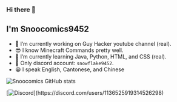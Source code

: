 ### Hi there 👋

## I'm Snoocomics9452

- 🔭 I’m currently working on Guy Hacker youtube channel (real).
- 😎 I know Minecraft Commands pretty well.
- 🌱 I’m currently learning Java, Python, HTML, and CSS (real).
- 💬 Only discord account: `snowflake9452`.
- 😀 I speak English, Cantonese, and Chinese

![Snoocomics GitHub stats](https://github-readme-stats.vercel.app/api?username=SnooComics9452&show_icons=true&theme=tokyonight)

[![Discord](https://lanyard.cnrad.dev/api/1136525919314526298?theme=dark&bg=4958a6&idleMessage=Probably%20doing%20something...)](https://discord.com/users/1136525919314526298)
